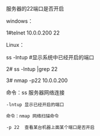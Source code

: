 服务器的22端口是否开启

windows：

1\#telnet 10.0.0.200 22 

Linux：

ss  -lntup  \#显示系统中已经开启的端口 

2\#  ss -lntup \|grep 22

3\#  nmap -p22 10.0.0.200

命令：ss   服务器网络连接

    -lntup 显示已经开启的端口

	命令：nmap 网络扫描命令

    -p 22  查看某台机器上面某个端口是否开启 

